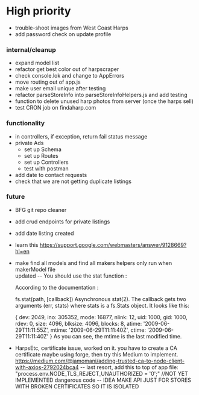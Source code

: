 # High priority
- trouble-shoot images from West Coast Harps
- add password check on update profile

### internal/cleanup
- expand model list
- refactor get best color out of harpscraper
- check console.lok and change to AppErrors
- move routing out of app.js
- make user email unique after testing
- refactor parseStoreInfo into parseStoreInfoHelpers.js and add testing
- function to delete unused harp photos from server (once the harps sell)
- test CRON job on findaharp.com

### functionality

- in controllers, if exception, return fail status message
- private Ads
    - set up Schema
    - set up Routes
    - set up Controllers
    - test with postman
- add date to contact requests
- check that we are not getting duplicate listings

### future
- BFG git repo cleaner
- add crud endpoints for private listings
- add date listing created
- learn this https://support.google.com/webmasters/answer/9128669?hl=en
- make find all models and find all makers helpers only run when makerModel file    
    updated -- You should use the stat function :

    According to the documentation :

    fs.stat(path, [callback])
    Asynchronous stat(2). The callback gets two arguments (err, stats) where stats is a fs.Stats object. It looks like this:

    { dev: 2049,
        ino: 305352,
        mode: 16877,
        nlink: 12,
        uid: 1000,
        gid: 1000,
        rdev: 0,
        size: 4096,
        blksize: 4096,
        blocks: 8,
        atime: '2009-06-29T11:11:55Z',
        mtime: '2009-06-29T11:11:40Z',
        ctime: '2009-06-29T11:11:40Z' 
    }
    As you can see, the mtime is the last modified time.

- HarpsEtc, certificate issue, worked on it. you have to create a CA certificate maybe using forge, then try this Medium to implement. https://medium.com/@jamomani/adding-trusted-ca-to-node-client-with-axios-2792024bca4 -- last resort, add this to top of app file: "process.env.NODE_TLS_REJECT_UNAUTHORIZED = '0';"  //NOT YET IMPLEMENTED dangerous code -- IDEA MAKE API JUST FOR STORES WITH BROKEN CERTIFICATES SO IT IS ISOLATED